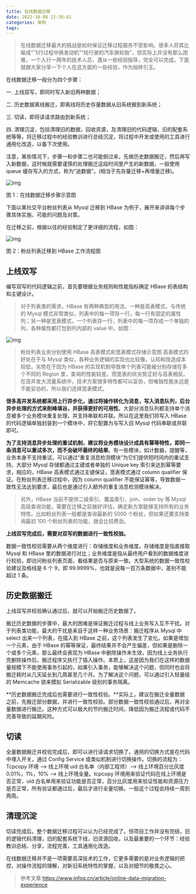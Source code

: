 ```yaml
---
title: 在线数据迁移
date: 2022-10-08 22:38:41
categories: 架构
tags:
---
```




>  在线数据迁移最大的挑战是如何保证迁移过程服务不受影响。很多人将其比喻成“飞行过程中换发动机”“给行驶的汽车换轮胎”，但实际上并没有那么困难，一个入行一两年的技术人员，遵从一些经验指导，完全可以完成。下面就跟大家分享一下个人在这方面的一些经验，作为抛砖引玉。



在线数据迁移一般分为四个步骤：

一. 上线双写，即同时写入新旧两种数据；

二. 历史数据离线搬迁，即离线将历史存量数据从旧系统搬到新系统；

三. 切读，即将读请求路由到新系统；

四. 清理沉淀，包括清理旧的数据，回收资源，及清理旧的代码逻辑，旧的配套系统等等，将迁移过程中的经验教训进行总结沉淀，将过程中开发或使用的工具进行通用化改造，以备下次使用。



注意，某些情况下，步骤一和步骤二也可能倒过来，先做历史数据搬迁，然后再写入新数据，这时候就需要谨慎的处理搬迁这段时间里产生的新数据，一般使用 queue 缓存写入的方式，称为“追数据”。(相当于先存量迁移+再增量迁移)。



![img](https://static001.infoq.cn/resource/image/e0/8a/e043082562e046bef188321d2a97ec8a.png)

图 1：在线数据迁移步骤示意图



下面以某社交平台粉丝列表从 Mysql 迁移到 HBase 为例子，展开来讲讲每个步骤具体实施、可能的问题及对策。

在迁移之前，根据以往的经验制定了更详细的流程，如图：

![img](https://static001.infoq.cn/resource/image/61/2c/61bffb2af80ae332bf892ddf74b8b52c.png)

图 2：粉丝列表迁移到 HBase 工作流程图





## 上线双写

编写双写的代码逻辑之前，首先要根据业务规则和性能指标确定 HBase 的表结构和主键设计。

>  对于列表类的需求，HBase 有两种典型的用法，一种是高表模式，与传统的 Mysql 模式非常类似，列表中的每一项存一行，每一行有固定的属性列；另一种是宽表模式，一个列表存一行，列表中的每一项存成一个单独的列，各种属性都打包到列内部的 value 中。如图：

![img](https://static001.infoq.cn/resource/image/c9/47/c9042f3c2e1658f1383b8b091e602347.png)



>  粉丝列表业务分别使用 HBase 高表模式和宽表模式存储示意图
> 高表模式的好处在于与 Mysql 类似，各种业务逻辑的实现也比较像，认知和改造成本较低，劣势在于因为 HBase 的实现机制导致单个列表可能被分别存储在多个不同的 Region 里，查询的性能较差。而宽表的优劣势正好与高表相反。在高并发大流量系统中，技术方案很多特性都可以妥协，但唯独性能永远是不能妥协的，所以我们选择宽表模式。

**很多高并发系统都采用上行异步化，通过将操作转化为消息，写入消息队列，后台异步处理的方式来削峰填谷，并获得更好的可用性**。大部分消息队列都支持单个消息被多个业务模块重复处理，并支持串联和并联。所以在这里我们将写入 HBase 的代码逻辑单独封装到一个模块中，将它配置为与写入旧 Mysql 代码串联或并联即可。

**为了支持消息异步处理的重试机制，建议将业务模块设计成具有幂等特性，即同一条消息可以重试多次，而不会破坏最终的结果**。有一些模块，如计数器，提醒等，业务本身不支持重试，可以通过“重复消息检测模块”为它们提供短时间内的重试支持。大部分 Mysql 存储都通过主键或者单独的 Unique key 索引来达到幂等要求，相应的，HBase 高表模式通过主键保证，宽表模式通过 column qualifier 保证。在粉丝列表迁移过程中，因为 column qualifier 不能保证幂等，导致数据一致性无法达到要求，最后也是通过引入额外的重复消息检测模块解决。

>  另外，HBase 当前不提供二级索引、覆盖索引、join、order by 等 Mysql 高级查询功能，需要在迁移之前做好评估，确定新方案能够支持所有的业务特性。比如粉丝列表一般都是查询最新的 5000 个粉丝，但如果还要支持查询最初 100 个粉丝列表的功能，就会比较费劲。



**上线双写完成后，需要对双写的数据进行一致性校验。**

数据一致性校验需要从两个维度进行：存储维度和业务维度。存储维度是指直接取 Mysql 和 HBase 里的数据进行对比；业务维度是指从最终用户看到的数据维度进行校验，即访问粉丝列表页面，看结果是否与原来一致。大型系统的数据一致性校验建议及格线是 6 个 9，即 99.9999%，也就是说每一百万条数据中，差别不能超过 1 条。



## 历史数据搬迁

上线双写并校验确认通过后，就可以开始搬迁历史数据了。

搬迁历史数据的步骤中，最大的困难是保证搬迁过程与线上业务写入互不干扰。对于列表类功能，最大的干扰是来自于这样一种业务场景：搬迁程序从 Mysql 中 select 出来一个列表，在插入到 HBase 之前，这个列表发生了变化。如果是增加一个元素，由于 HBase 的幂等保证，最终结果并不会产生偏差，但如果是删除一个或多个元素，那么最终会表现为 HBase 中删除操作未生效，因为线上业务执行完删除操作后，搬迁程序又执行了插入操作。本质上，这是因为我们在这样的数据量规模下不能使用事务引起的，如果引入事务，能够解决这个问题，但同时也会将搬迁耗时从几天延长到几周甚至几个月。为了解决这个问题，可以通过引入轻量级的 Memcache 锁来模拟 Serializable 级别的事务隔离。

**历史数据搬迁完成后也需要进行一致性校验。**实际上，建议在搬迁全量数据之前，先搬迁部分数据，并进行一致性校验。部分数据一致性校验通过后，再对全量数据进行搬迁。这种方式可以极大的节约搬迁时间，降低因为搬迁流程或代码不完善导致的延期风险。



## 切读

全量数据搬迁并校验完成后，即可以进行读请求切换了。通用的切换方式是在代码中埋入开关，通过 Config Service 或类似机制进行切换操作。切换的流程为：Tcpcopy 环境 --> 线上环境 uid 白名单（内部工程师）–> 线上环境百分比灰度 0.01%，1%，10% --> 线上环境全量。tcpcopy 环境用来验证代码在线上环境是否正常，uid 白名单用来验证功能是否正常，百分比灰度用来验证性能和资源压力是否正常，所有验证都通过后，最后才进行全量切换。一般这个过程会持续一周到两周。





## 清理沉淀

切读完成后，整个数据迁移过程可以认为已经完成了。但项目工作并没有完结，旧的逻辑代码清理，旧的配套系统下线，旧资源回收，以及最重要的一个环节：经验教训总结、分享，流程完善，工具通用化改造。

在线数据迁移并不是一项需要高深技术的工作，它更多需要的是对业务逻辑的把控，对操作流程的理解，对新旧系统特性的掌握，以及对细节的敬畏之心。



> 参考文章 https://www.infoq.cn/article/online-data-migration-experience





